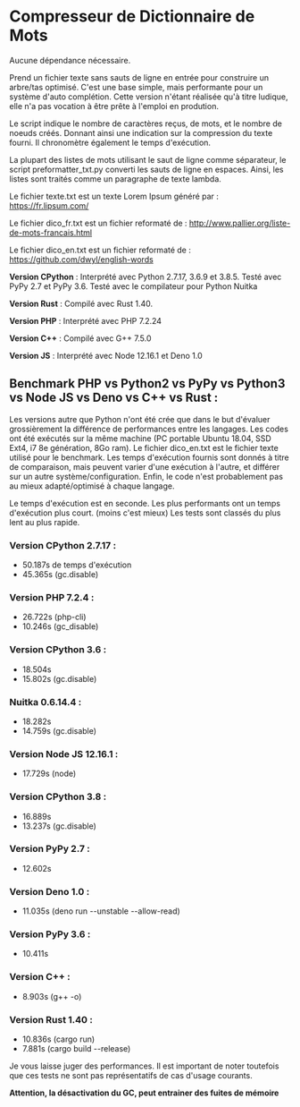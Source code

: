 # Compresseur de Dictionnaire de Mots

Aucune dépendance nécessaire.

Prend un fichier texte sans sauts de ligne en entrée pour construire un arbre/tas optimisé.
C'est une base simple, mais performante pour un système d'auto complétion.
Cette version n'étant réalisée qu'à titre ludique, elle n'a pas vocation à être prête à l'emploi en prodution.

Le script indique le nombre de caractères reçus, de mots, et le nombre de noeuds créés.
Donnant ainsi une indication sur la compression du texte fourni.
Il chronomètre également le temps d'exécution.

La plupart des listes de mots utilisant le saut de ligne comme séparateur, le script preformatter_txt.py converti les sauts de ligne en espaces. Ainsi, les listes sont traités comme un paragraphe de texte lambda.

Le fichier texte.txt est un texte Lorem Ipsum généré par : https://fr.lipsum.com/

Le fichier dico_fr.txt est un fichier reformaté de : http://www.pallier.org/liste-de-mots-francais.html

Le fichier dico_en.txt est un fichier reformaté de : https://github.com/dwyl/english-words

**Version CPython** : Interprété avec Python 2.7.17, 3.6.9 et 3.8.5. Testé avec PyPy 2.7 et PyPy 3.6. Testé avec le compilateur pour Python Nuitka

**Version Rust** : Compilé avec Rust 1.40.

**Version PHP** : Interprété avec PHP 7.2.24

**Version C++** : Compilé avec G++ 7.5.0

**Version JS** : Interprété avec Node 12.16.1 et Deno 1.0

## Benchmark PHP vs Python2 vs PyPy vs Python3 vs Node JS vs Deno vs C++ vs Rust :
Les versions autre que Python n'ont été crée que dans le but d'évaluer grossièrement la différence de performances entre les langages.
Les codes ont été exécutés sur la même machine (PC portable Ubuntu 18.04, SSD Ext4, i7 8e génération, 8Go ram).
Le fichier dico_en.txt est le fichier texte utilisé pour le benchmark.
Les temps d'exécution fournis sont donnés à titre de comparaison, mais peuvent varier d'une exécution à l'autre, et différer sur un autre système/configuration. Enfin, le code n'est probablement pas au mieux adapté/optimisé à chaque langage.

Le temps d'exécution est en seconde. Les plus performants ont un temps d'exécution plus court. (moins c'est mieux)
Les tests sont classés du plus lent au plus rapide.

### Version CPython 2.7.17 : 
  - 50.187s de temps d'exécution
  - 45.365s (gc.disable)

### Version PHP 7.2.4 :
  - 26.722s (php-cli)
  - 10.246s (gc_disable)

### Version CPython 3.6 :
  - 18.504s
  - 15.802s (gc.disable)

### Nuitka 0.6.14.4 :
  - 18.282s
  - 14.759s (gc.disable)

### Version Node JS 12.16.1 :
  - 17.729s (node)

### Version CPython 3.8 :
  - 16.889s
  - 13.237s (gc.disable)

### Version PyPy 2.7 :
  - 12.602s

### Version Deno 1.0 :
  - 11.035s (deno run --unstable --allow-read)

### Version PyPy 3.6 :
  - 10.411s

### Version C++ :
  - 8.903s (g++ -o)

### Version Rust 1.40 : 
  - 10.836s (cargo run)
  - 7.881s (cargo build --release)

Je vous laisse juger des performances. Il est important de noter toutefois que ces tests ne sont pas représentatifs de cas d'usage courants.

**Attention, la désactivation du GC, peut entrainer des fuites de mémoire**
